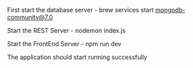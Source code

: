 First start the database server - brew services start mongodb-community@7.0

Start the REST Server - nodemon index.js

Start the FrontEnd Server - npm run dev

The application should start running successfully
